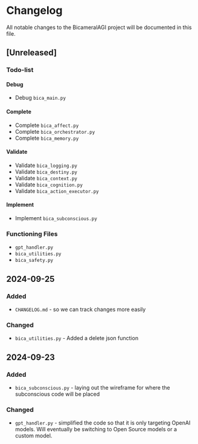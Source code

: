 # Changelog

All notable changes to the BicameralAGI project will be documented in this file.

## [Unreleased]

### Todo-list

#### Debug
- Debug `bica_main.py`

#### Complete
- Complete `bica_affect.py`
- Complete `bica_orchestrator.py`
- Complete `bica_memory.py`

#### Validate
- Validate `bica_logging.py`
- Validate `bica_destiny.py`
- Validate `bica_context.py`
- Validate `bica_cognition.py`
- Validate `bica_action_executor.py`

#### Implement
- Implement `bica_subconscious.py`

### Functioning Files
- `gpt_handler.py`
- `bica_utilities.py`
- `bica_safety.py`

## 2024-09-25

### Added
- `CHANGELOG.md` - so we can track changes more easily

### Changed
- `bica_utilities.py` - Added a delete json function

## 2024-09-23

### Added
- `bica_subconscious.py` - laying out the wireframe for where the subconscious code will be placed

### Changed
- `gpt_handler.py` - simplified the code so that it is only targeting OpenAI models. Will eventually be switching to Open Source models or a custom model.

